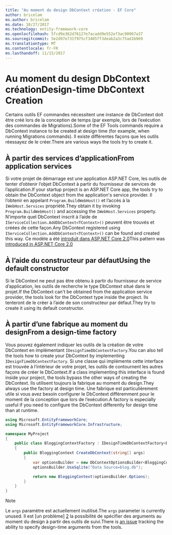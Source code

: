 ```yaml
---
title: "Au moment du design DbContext création - EF Core"
author: bricelam
ms.author: bricelam
ms.date: 10/27/2017
ms.technology: entity-framework-core
ms.openlocfilehash: 5fcd9e362d76127e7acadd9e552ef3ac90967a37
ms.sourcegitcommit: 5e2d97e731f975cf3405ff3deab2a3c75ad1b969
ms.translationtype: MT
ms.contentlocale: fr-FR
ms.lasthandoff: 11/15/2017
---
```

<a name="design-time-dbcontext-creation"></a><span data-ttu-id="30e39-102">Au moment du design DbContext création</span><span class="sxs-lookup"><span data-stu-id="30e39-102">Design-time DbContext Creation</span></span>
==============================
<span data-ttu-id="30e39-103">Certains outils EF commandes nécessitent une instance de DbContext doit être créé lors de la conception de temps (par exemple, lors de l’exécution des commandes de Migrations).</span><span class="sxs-lookup"><span data-stu-id="30e39-103">Some of the EF Tools commands require a DbContext instance to be created at design time (for example, when running Migrations commands).</span></span> <span data-ttu-id="30e39-104">Il existe différentes façons que les outils réessayez de le créer.</span><span class="sxs-lookup"><span data-stu-id="30e39-104">There are various ways the tools try to create it.</span></span>

<a name="from-application-services"></a><span data-ttu-id="30e39-105">À partir des services d’application</span><span class="sxs-lookup"><span data-stu-id="30e39-105">From application services</span></span>
-------------------------
<span data-ttu-id="30e39-106">Si votre projet de démarrage est une application ASP.NET Core, les outils de tenter d’obtenir l’objet DbContext à partir du fournisseur de services de l’application.</span><span class="sxs-lookup"><span data-stu-id="30e39-106">If your startup project is an ASP.NET Core app, the tools try to obtain the DbContext object from the application's service provider.</span></span> <span data-ttu-id="30e39-107">Il l’obtenir en appelant `Program.BuildWebHost()` et l’accès à la `IWebHost.Services` propriété.</span><span class="sxs-lookup"><span data-stu-id="30e39-107">They obtain it by invoking `Program.BuildWebHost()` and accessing the `IWebHost.Services` property.</span></span> <span data-ttu-id="30e39-108">N’importe quel DbContext inscrit à l’aide de `IServiceCollection.AddDbContext<TContext>()` peuvent être trouvés et créées de cette façon.</span><span class="sxs-lookup"><span data-stu-id="30e39-108">Any DbContext registered using `IServiceCollection.AddDbContext<TContext>()` can be found and created this way.</span></span> <span data-ttu-id="30e39-109">Ce modèle a été [introduit dans ASP.NET Core 2.0][1]</span><span class="sxs-lookup"><span data-stu-id="30e39-109">This pattern was [introduced in ASP.NET Core 2.0][1]</span></span>

<a name="using-the-default-constructor"></a><span data-ttu-id="30e39-110">À l’aide du constructeur par défaut</span><span class="sxs-lookup"><span data-stu-id="30e39-110">Using the default constructor</span></span>
-----------------------------
<span data-ttu-id="30e39-111">Si le DbContext ne peut pas être obtenu à partir du fournisseur de service d’application, les outils de recherche le type DbContext situé dans le projet.</span><span class="sxs-lookup"><span data-stu-id="30e39-111">If the DbContext can't be obtained from the application service provider, the tools look for the DbContext type inside the project.</span></span> <span data-ttu-id="30e39-112">Ils tenteront de le créer à l’aide de son constructeur par défaut.</span><span class="sxs-lookup"><span data-stu-id="30e39-112">They try to create it using its default constructor.</span></span>

<a name="from-a-design-time-factory"></a><span data-ttu-id="30e39-113">À partir d’une fabrique au moment du design</span><span class="sxs-lookup"><span data-stu-id="30e39-113">From a design-time factory</span></span>
--------------------------
<span data-ttu-id="30e39-114">Vous pouvez également indiquer les outils de la création de votre DbContext en implémentant `IDesignTimeDbContextFactory`.</span><span class="sxs-lookup"><span data-stu-id="30e39-114">You can also tell the tools how to create your DbContext by implementing `IDesignTimeDbContextFactory`.</span></span> <span data-ttu-id="30e39-115">Si une classe qui implémente cette interface est trouvée à l’intérieur de votre projet, les outils de contournent les autres façons de créer le DbContext.</span><span class="sxs-lookup"><span data-stu-id="30e39-115">If a class implementing this interface is found inside your project, the tools bypass the other ways of creating the DbContext.</span></span>
<span data-ttu-id="30e39-116">Ils utilisent toujours la fabrique au moment du design.</span><span class="sxs-lookup"><span data-stu-id="30e39-116">They always use the factory at design time.</span></span> <span data-ttu-id="30e39-117">Une fabrique est particulièrement utile si vous avez besoin configurer le DbContext différemment pour le moment de la conception que lors de l’exécution.</span><span class="sxs-lookup"><span data-stu-id="30e39-117">A factory is especially useful if you need to configure the DbContext differently for design time than at runtime.</span></span>

``` csharp
using Microsoft.EntityFrameworkCore;
using Microsoft.EntityFrameworkCore.Infrastructure;

namespace MyProject
{
    public class BloggingContextFactory : IDesignTimeDbContextFactory<BloggingContext>
    {
        public BloggingContext CreateDbContext(string[] args)
        {
            var optionsBuilder = new DbContextOptionsBuilder<BloggingContext>();
            optionsBuilder.UseSqlite("Data Source=blog.db");

            return new BloggingContext(optionsBuilder.Options);
        }
    }
}
```

> [!NOTE]
> <span data-ttu-id="30e39-118">Le `args` paramètre est actuellement inutilisé.</span><span class="sxs-lookup"><span data-stu-id="30e39-118">The `args` parameter is currently unused.</span></span> <span data-ttu-id="30e39-119">Il est [un problème] [ 2] la possibilité de spécifier des arguments au moment du design à partir des outils de suivi.</span><span class="sxs-lookup"><span data-stu-id="30e39-119">There is [an issue][2] tracking the ability to specify design-time arguments from the tools.</span></span>

  [1]: https://docs.microsoft.com/aspnet/core/migration/1x-to-2x/#update-main-method-in-programcs
  [2]: https://github.com/aspnet/EntityFrameworkCore/issues/8332
